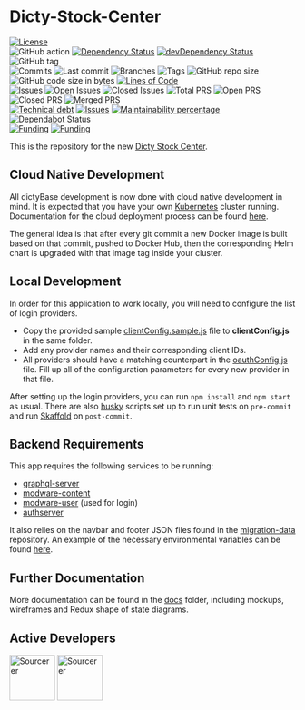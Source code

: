 # Dicty-Stock-Center

[![License](https://img.shields.io/badge/License-BSD%202--Clause-blue.svg)](LICENSE)  
![GitHub action](https://github.com/dictyBase/Dicty-Stock-Center/workflows/Node%20CI/badge.svg)
[![Dependency Status](https://david-dm.org/dictyBase/Dicty-Stock-Center/develop.svg?style=flat-square)](https://david-dm.org/dictyBase/Dicty-Stock-Center/develop)
[![devDependency Status](https://david-dm.org/dictyBase/Dicty-Stock-Center/develop/dev-status.svg?style=flat-square)](https://david-dm.org/dictyBase/Dicty-Stock-Center/develop?type=dev)
![GitHub tag](https://img.shields.io/github/v/tag/dictyBase/Dicty-Stock-Center)  
![Commits](https://badgen.net/github/commits/dictyBase/Dicty-Stock-Center/develop)
![Last commit](https://badgen.net/github/last-commit/dictyBase/Dicty-Stock-Center/develop)
![Branches](https://badgen.net/github/branches/dictyBase/Dicty-Stock-Center)
![Tags](https://badgen.net/github/tags/dictyBase/Dicty-Stock-Center)
![GitHub repo size](https://img.shields.io/github/repo-size/dictyBase/Dicty-Stock-Center?style=plastic)
![GitHub code size in bytes](https://img.shields.io/github/languages/code-size/dictyBase/Dicty-Stock-Center?style=plastic)
[![Lines of Code](https://badgen.net/codeclimate/loc/dictyBase/Dicty-Stock-Center)](https://codeclimate.com/github/dictyBase/Dicty-Stock-Center/code)  
![Issues](https://badgen.net/github/issues/dictyBase/Dicty-Stock-Center)
![Open Issues](https://badgen.net/github/open-issues/dictyBase/Dicty-Stock-Center)
![Closed Issues](https://badgen.net/github/closed-issues/dictyBase/Dicty-Stock-Center)
![Total PRS](https://badgen.net/github/prs/dictyBase/Dicty-Stock-Center)
![Open PRS](https://badgen.net/github/open-prs/dictyBase/Dicty-Stock-Center)
![Closed PRS](https://badgen.net/github/closed-prs/dictyBase/Dicty-Stock-Center)
![Merged PRS](https://badgen.net/github/merged-prs/dictyBase/Dicty-Stock-Center)  
[![Technical debt](https://badgen.net/codeclimate/tech-debt/dictyBase/Dicty-Stock-Center)](https://codeclimate.com/github/dictyBase/Dicty-Stock-Center/trends/technical_debt)
[![Issues](https://badgen.net/codeclimate/issues/dictyBase/Dicty-Stock-Center)](https://codeclimate.com/github/dictyBase/Dicty-Stock-Center/issues)
[![Maintainability percentage](https://badgen.net/codeclimate/maintainability-percentage/dictyBase/Dicty-Stock-Center)](https://codeclimate.com/github/dictyBase/Dicty-Stock-Center)
[![Dependabot Status](https://api.dependabot.com/badges/status?host=github&repo=dictyBase/Dicty-Stock-Center)](https://dependabot.com)  
[![Funding](https://badgen.net/badge/NIGMS/Rex%20L%20Chisholm,dictyBase/yellow?list=|)](https://projectreporter.nih.gov/project_info_description.cfm?aid=9476993)
[![Funding](https://badgen.net/badge/NIGMS/Rex%20L%20Chisholm,DSC/yellow?list=|)](https://projectreporter.nih.gov/project_info_description.cfm?aid=9438930)

This is the repository for the new [Dicty Stock Center](https://testdb.dictybase.org/stockcenter).

## Cloud Native Development

All dictyBase development is now done with cloud native development in mind. It is expected
that you have your own [Kubernetes](https://kubernetes.io/) cluster running. Documentation
for the cloud deployment process can be found [here](https://github.com/dictyBase/Migration/tree/master/deployment).

The general idea is that after every git commit a new Docker image is built based on that commit,
pushed to Docker Hub, then the corresponding Helm chart is upgraded with that image tag
inside your cluster.

## Local Development

In order for this application to work locally, you will need to configure the list of
login providers.

- Copy the provided sample [clientConfig.sample.js](src/common/utils/clientConfig.sample.js) file
  to **clientConfig.js** in the same folder.
- Add any provider names and their corresponding client IDs.
- All providers should have a matching counterpart in the
  [oauthConfig.js](src/common/utils/oauthConfig.js) file. Fill up all of the
  configuration parameters for every new provider in that file.

After setting up the login providers, you can run `npm install` and `npm start` as usual.
There are also [husky](https://github.com/typicode/husky) scripts set up to run unit tests
on `pre-commit` and run [Skaffold](https://github.com/GoogleContainerTools/skaffold) on `post-commit`.

## Backend Requirements

This app requires the following services to be running:

- [graphql-server](https://github.com/dictyBase/graphql-server)
- [modware-content](https://github.com/dictyBase/modware-content)
- [modware-user](https://github.com/dictyBase/modware-user) (used for login)
- [authserver](https://github.com/dictyBase/authserver)

It also relies on the navbar and footer JSON files found in the
[migration-data](https://github.com/dictyBase/migration-data) repository. An example
of the necessary environmental variables can be found [here](.env.development).

## Further Documentation

More documentation can be found in the [docs](./docs) folder, including mockups,
wireframes and Redux shape of state diagrams.

## Active Developers

<a href="https://sourcerer.io/cybersiddhu"><img src="https://sourcerer.io/assets/avatar/cybersiddhu" height="80px" alt="Sourcerer"></a>
<a href="https://sourcerer.io/wildlifehexagon"><img src="https://sourcerer.io/assets/avatar/wildlifehexagon" height="80px" alt="Sourcerer"></a>
